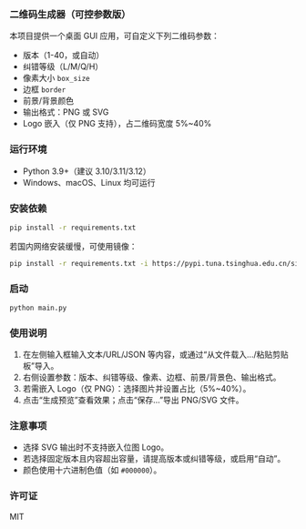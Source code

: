 ### 二维码生成器（可控参数版）

本项目提供一个桌面 GUI 应用，可自定义下列二维码参数：
- 版本（1-40，或自动）
- 纠错等级（L/M/Q/H）
- 像素大小 `box_size`
- 边框 `border`
- 前景/背景颜色
- 输出格式：PNG 或 SVG
- Logo 嵌入（仅 PNG 支持），占二维码宽度 5%~40%

### 运行环境
- Python 3.9+（建议 3.10/3.11/3.12）
- Windows、macOS、Linux 均可运行

### 安装依赖
```bash
pip install -r requirements.txt
```

若国内网络安装缓慢，可使用镜像：
```bash
pip install -r requirements.txt -i https://pypi.tuna.tsinghua.edu.cn/simple
```

### 启动
```bash
python main.py
```

### 使用说明
1. 在左侧输入框输入文本/URL/JSON 等内容，或通过“从文件载入…/粘贴剪贴板”导入。
2. 右侧设置参数：版本、纠错等级、像素、边框、前景/背景色、输出格式。
3. 若需嵌入 Logo（仅 PNG）：选择图片并设置占比（5%~40%）。
4. 点击“生成预览”查看效果；点击“保存…”导出 PNG/SVG 文件。

### 注意事项
- 选择 SVG 输出时不支持嵌入位图 Logo。
- 若选择固定版本且内容超出容量，请提高版本或纠错等级，或启用“自动”。
- 颜色使用十六进制色值（如 `#000000`）。

### 许可证
MIT
